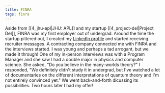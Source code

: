 ```yaml
---
title: FINRA
tags: finra
---
```

Aside from [[4_jhu-apl|JHU: APL]] and my startup [[4_project-del|Project Del]], FINRA was my first employer out of undergrad. Around the time the startup pittered out, I created my <a href="https://linkedin.com/in/ajmedeio" target="_blank">LinkedIn profile</a> and started receiving recruiter messages. A contracting company connected me with FINRA and the interviews started. I was young and perhaps a tad arrogant, but we made it through! One of my in-person interviews was with a Program Manager and she saw I had a double major in physics and computer science. She asked, "Do you believe in the many-worlds theory?" I responded, "We definitely didn't study it in undergrad, but I've watched a lot of documentaries on the different interpretations of quantum theory and I'm not entirely convinced yet." We went back-and-forth dicussing its possibilities. Two hours later I had my offer!
